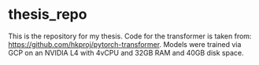 # thesis_repo

This is the repository for my thesis. Code for the transformer is taken from: https://github.com/hkproj/pytorch-transformer. Models were trained via GCP on an NVIDIA L4 with 4vCPU and 32GB RAM and 40GB disk space. 
